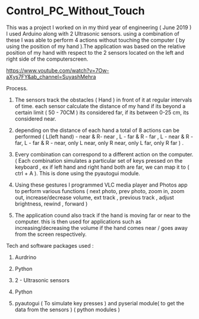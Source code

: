 # Control_PC_Without_Touch
This was a project I worked on in my third year of engineering ( June 2019 ) I used Arduino along with 2 Ultrasonic sensors. using a combination of these I was able to perform 4 actions without touching the computer ( by using the position of my hand ).The application was based on the relative position of my hand with respect to the 2 sensors located on the left and right side of the computerscreen. 

https://www.youtube.com/watch?v=7Ow-aXys7FY&ab_channel=SuyashMehra

Process. 

1. The sensors track the obstacles ( Hand ) in front of it at regular intervals of time. each sensor calculate the distance of my hand if its beyond a certain limit ( 50 - 70CM ) its considered far, if its between 0-25 cm, its considered near.

2. depending on the distance of each hand a total of 8 actions can be performed ( L(left hand) - near & R- near , L - far & R - far , L - near & R - far, L - far & R - near, only L  near, only R near, only L far, only R far ) . 

3. Every combination can correspond to a different action on the computer. ( Each combination simulates a particular set of keys pressed on the keyboard , ex if left hand and right hand both are far, we can map it to ( ctrl + A ). This is done using the pyautogui module. 

4. Using these gestures I programmed VLC media player and Photos app to perform various functions ( next photo, prev photo, zoom in, zoom out, increase/decrease volume, ext track , previous track , adjust brightness, rewind , forward )

5. The application cound also track if the hand is moving far or near to the computer. this is then used for applications such as increasing/decreasing the volume if the hand comes near / goes away from the screen respectively. 

Tech and software packages used : 

1. Aurdrino

2. Python

3. 2 - Ultrasonic sensors

4. Python

5. pyautogui ( To simulate key presses ) and pyserial module( to get the data from the sensors ) ( python modules ) 
